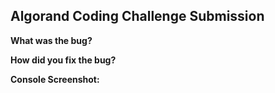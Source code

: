 ## Algorand Coding Challenge Submission

**What was the bug?**

<!-- Provide a clear and concise description of the bug. -->

**How did you fix the bug?**

<!-- Explain the steps you took to fix the bug. -->

**Console Screenshot:**

<!-- Attach a screenshot of your console showing the result specified in the README. -->
